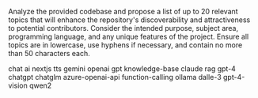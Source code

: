 Analyze the provided codebase and propose a list of up to 20 relevant topics that will enhance the repository's discoverability and attractiveness to potential contributors. Consider the intended purpose, subject area, programming language, and any unique features of the project. Ensure all topics are in lowercase, use hyphens if necessary, and contain no more than 50 characters each.

<Example>
<Answer>
chat ai nextjs tts gemini openai gpt knowledge-base claude rag gpt-4 chatgpt chatglm azure-openai-api function-calling ollama dalle-3 gpt-4-vision qwen2
</Answer>
</Example>
